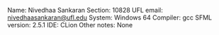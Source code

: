 Name: Nivedhaa Sankaran
Section: 10828
UFL email: nivedhaasankaran@ufl.edu
System: Windows 64
Compiler: gcc
SFML version: 2.5.1
IDE: CLion
Other notes: None